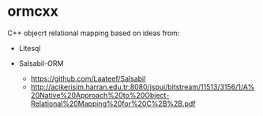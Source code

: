 # ormcxx

C++ objecrt relational mapping based on ideas from:
- Litesql 

- Salsabil-ORM
  - https://github.com/Laateef/Salsabil
  - http://acikerisim.harran.edu.tr:8080/jspui/bitstream/11513/3156/1/A%20Native%20Approach%20to%20Object-Relational%20Mapping%20for%20C%2B%2B.pdf


